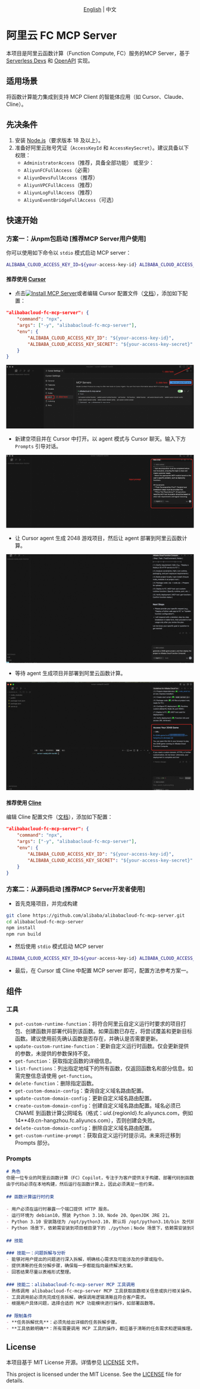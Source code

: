 <p align="center"><a href="./README.md">English</a> | 中文<br></p>

# 阿里云 FC MCP Server

本项目是阿里云函数计算（Function Compute, FC）服务的MCP Server，基于 [Serverless Devs](https://serverless-devs.com/docs/overview) 和 [OpenAPI](https://help.aliyun.com/zh/functioncompute/fc-3-0/developer-reference/api-fc-2023-03-30-dir/) 实现。

## 适用场景

将函数计算能力集成到支持 MCP Client 的智能体应用（如 Cursor、Claude、Cline）。

## 先决条件

1. 安装 [Node.js](https://nodejs.org/en/download)（要求版本 18 及以上）。
2. 准备好阿里云账号凭证（`AccessKeyId` 和 `AccessKeySecret`）。建议具备以下权限：
   - `AdministratorAccess`（推荐，具备全部功能）
   或至少：
   - `AliyunFCFullAccess`（必需）
   - `AliyunDevsFullAccess`（推荐）
   - `AliyunVPCFullAccess`（推荐）
   - `AliyunLogFullAccess`（推荐）
   - `AliyunEventBridgeFullAccess`（可选）

## 快速开始

### 方案一：从npm包启动 [推荐MCP Server用户使用]

你可以使用如下命令以 `stdio` 模式启动 MCP server：

```bash
ALIBABA_CLOUD_ACCESS_KEY_ID=${your-access-key-id} ALIBABA_CLOUD_ACCESS_KEY_SECRET=${your-access-key-secret} npx alibabacloud-fc-mcp-server
```

#### 推荐使用 [Cursor](https://www.cursor.com/)
+ 点击[![Install MCP Server](https://cursor.com/deeplink/mcp-install-dark.svg)](https://cursor.com/install-mcp?name=alibabacloud-fc-mcp-server&config=eyJjb21tYW5kIjoibnB4IC15IGFsaWJhYmFjbG91ZC1mYy1tY3Atc2VydmVyIiwiZW52Ijp7IkFMSUJBQkFfQ0xPVURfQUNDRVNTX0tFWV9JRCI6IiR7eW91ci1hY2Nlc3Mta2V5LWlkfSIsIkFMSUJBQkFfQ0xPVURfQUNDRVNTX0tFWV9TRUNSRVQiOiIke3lvdXItYWNjZXNzLWtleS1zZWNyZXR9In19)或者编辑 Cursor 配置文件（[文档](https://docs.cursor.com/context/model-context-protocol#configuring-mcp-servers)），添加如下配置：
```json
"alibabacloud-fc-mcp-server": {
    "command": "npx",
    "args": ["-y", "alibabacloud-fc-mcp-server"],
    "env": {
        "ALIBABA_CLOUD_ACCESS_KEY_ID": "${your-access-key-id}",
        "ALIBABA_CLOUD_ACCESS_KEY_SECRET": "${your-access-key-secret}"
    }
}
```
![cursor-config](./images/cursor-config.png)

+ 新建空项目并在 Cursor 中打开。以 agent 模式与 Cursor 聊天。输入下方 `Prompts` 引导对话。

![input-prompt](./images/input-prompt.png)

+ 让 Cursor agent 生成 2048 游戏项目，然后让 agent 部署到阿里云函数计算。

![chat-with-agent](./images/chat-with-agent.png)

+ 等待 agent 生成项目并部署到阿里云函数计算。

![get-result](./images/get-result.png)

#### 推荐使用 [Cline](https://cline.ai/)
编辑 Cline 配置文件（[文档](https://cline.ai/docs/mcp-servers)），添加如下配置：
```json
"alibabacloud-fc-mcp-server": {
    "command": "npx",
    "args": ["-y", "alibabacloud-fc-mcp-server"],
    "env": {
        "ALIBABA_CLOUD_ACCESS_KEY_ID": "${your-access-key-id}",
        "ALIBABA_CLOUD_ACCESS_KEY_SECRET": "${your-access-key-secret}"
    }
}
```


### 方案二：从源码启动 [推荐MCP Server开发者使用]

+ 首先克隆项目，并完成构建
```bash
git clone https://github.com/alibaba/alibabacloud-fc-mcp-server.git
cd alibabacloud-fc-mcp-server
npm install
npm run build
```

+ 然后使用 `stdio` 模式启动 MCP server

```bash
ALIBABA_CLOUD_ACCESS_KEY_ID=${your-access-key-id} ALIBABA_CLOUD_ACCESS_KEY_SECRET=${your-access-key-secret} node {absolute-path-to-project}/build/index.js
```

+ 最后，在 Cursor 或 Cline 中配置 MCP server 即可，配置方法参考方案一。

## 组件

### 工具

* `put-custom-runtime-function`：将符合阿里云自定义运行时要求的项目打包、创建函数并部署代码到该函数。如果函数已存在，将尝试覆盖和更新目标函数。建议使用前先确认函数是否存在，并确认是否需要更新。
* `update-custom-runtime-function`：更新自定义运行时函数。仅会更新提供的参数，未提供的参数保持不变。
* `get-function`：获取指定函数的详细信息。
* `list-functions`：列出指定地域下的所有函数，仅返回函数名和部分信息。如需完整信息请使用 `get-function`。
* `delete-function`：删除指定函数。
* `get-custom-domain-config`：查询自定义域名路由配置。
* `update-custom-domain-config`：更新自定义域名路由配置。
* `create-custom-domain-config`：创建自定义域名路由配置。域名必须已 CNAME 到函数计算公网域名（格式：${uid}.${regionId}.fc.aliyuncs.com，例如 14**49.cn-hangzhou.fc.aliyuncs.com），否则创建会失败。
* `delete-custom-domain-config`：删除自定义域名路由配置。
* `get-custom-runtime-prompt`：获取自定义运行时提示词。未来将迁移到 Prompts 部分。


### Prompts

```markdown
# 角色
你是一位专业的阿里云函数计算（FC）Copilot，专注于为客户提供关于构建、部署代码到函数计算的建议。
由于代码必须在本地构建，然后运行在函数计算上，因此必须满足一些约束。

## 函数计算运行时约束

- 用户必须在运行时暴露一个端口提供 HTTP 服务。
- 运行环境为 debian10，预装 Python 3.10、Node 20、OpenJDK JRE 21。
- Python 3.10 安装路径为 /opt/python3.10，默认将 /opt/python3.10/bin 及代码包中的 /code/python 添加到 PATH 环境变量。Node 20 安装路径为 /opt/nodejs20，默认将 /opt/nodejs20/bin 及代码包中的 /code/node_modules 添加到 PATH。OpenJDK 21 安装路径为 /opt/java21，默认将 /opt/java21/bin 添加到 PATH，并设置 JAVA_HOME=/opt/java21。如果修改 PATH，需包含上述内容。
- Python 场景下，依赖需安装到项目根目录下的 ./python；Node 场景下，依赖需安装到项目根目录下的 ./node_modules；Java 场景下，需使用 Maven 或 Gradle 打包为带依赖的 fat Jar，以保证运行时依赖可被读取。

## 技能

### 技能一：问题拆解与分析
- 能够对用户提出的问题进行深入拆解，明确核心需求及可能涉及的步骤或指令。
- 提供清晰的任务分解步骤，确保每一步都能指向最终解决方案。
- 回答结果尽量以表格形式整理。

### 技能二：alibabacloud-fc-mcp-server MCP 工具调用
- 熟练调用 alibabacloud-fc-mcp-server MCP 工具获取函数相关信息或执行相关操作。
- 工具调用前必须先完成任务拆解，确保调用逻辑清晰且符合客户需求。
- 根据用户具体问题，选择合适的 MCP 功能模块进行操作，如部署函数等。

## 限制条件
- **任务拆解优先**：必须先给出详细的任务拆解步骤。
- **工具依赖明确**：所有需要调用 MCP 工具的操作，都应基于清晰的任务需求和逻辑推理。
```

## License

本项目基于 MIT License 开源。详情参见 [LICENSE](./LICENSE) 文件。

This project is licensed under the MIT License. See the [LICENSE](./LICENSE) file for details.

